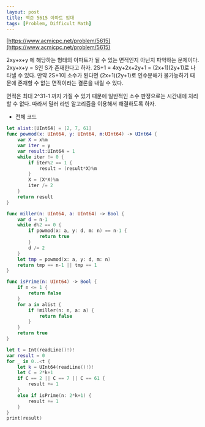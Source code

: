 ```yaml
---
layout: post
title: 백준 5615 아파트 임대
tags: [Problem, Difficult Math]
---
```


[https://www.acmicpc.net/problem/5615](https://www.acmicpc.net/problem/5615)

2xy+x+y 에 해당하는 형태의 아파트가 될 수 있는 면적인지 아닌지 파악하는 문제이다. 2xy+x+y = S인 S가 존재한다고 하자. 2S+1 = 4xy+2x+2y+1 = (2x+1)(2y+1)로 나타낼 수 있다. 만약 2S+1이 소수가 된다면 (2x+1)(2y+1)로 인수분해가 불가능하기 때문에 존재할 수 없는 면적이라는 결론을 내릴 수 있다.  

면적은 최대 2^31-1 까지 가질 수 있기 때문에 일반적인 소수 판정으로는 시간내에 처리할 수 없다. 따라서 밀러 라빈 알고리즘을 이용해서 해결하도록 하자.  

- 전체 코드



```swift
let alist:[UInt64] = [2, 7, 61]
func powmod(x: UInt64, y: UInt64, m:UInt64) -> UInt64 {
    var X = x%m
    var iter = y
    var result:UInt64 = 1
    while iter != 0 {
        if iter%2 == 1 {
            result = (result*X)%m
        }
        X = (X*X)%m
        iter /= 2
    }
    return result
}

func miller(n: UInt64, a: UInt64) -> Bool {
    var d = n-1
    while d%2 == 0 {
        if powmod(x: a, y: d, m: n) == n-1 {
            return true
        }
        d /= 2
    }
    let tmp = powmod(x: a, y: d, m: n)
    return tmp == n-1 || tmp == 1
}

func isPrime(n: UInt64) -> Bool {
    if n <= 1 {
        return false
    }
    for a in alist {
        if !miller(n: n, a: a) {
            return false
        }
    }
    return true
}

let t = Int(readLine()!)!
var result = 0
for _ in 0..<t {
    let k = UInt64(readLine()!)!
    let C = 2*k+1
    if C == 2 || C == 7 || C == 61 {
        result += 1
    }
    else if isPrime(n: 2*k+1) {
        result += 1
    }
}
print(result)
```

